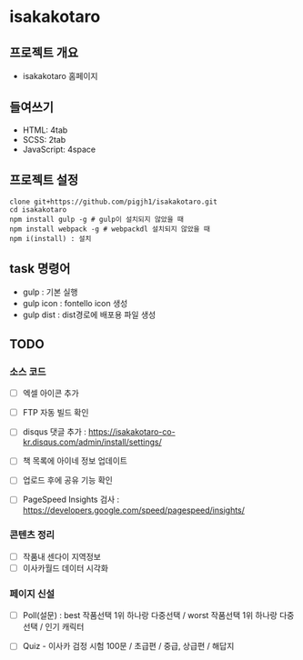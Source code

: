 # isakakotaro
## 프로젝트 개요
- isakakotaro 홈페이지

## 들여쓰기
- HTML: 4tab
- SCSS: 2tab
- JavaScript: 4space

## 프로젝트 설정
```
clone git+https://github.com/pigjh1/isakakotaro.git
cd isakakotaro
npm install gulp -g # gulp이 설치되지 않았을 때
npm install webpack -g # webpackdl 설치되지 않았을 때
npm i(install) : 설치
```

## task 명령어
- gulp : 기본 실행
- gulp icon : fontello icon 생성
- gulp dist : dist경로에 배포용 파일 생성

## TODO
### 소스 코드
- [ ] 엑셀 아이콘 추가
- [ ] FTP 자동 빌드 확인
- [ ] disqus 댓글 추가 : https://isakakotaro-co-kr.disqus.com/admin/install/settings/

- [ ] 책 목록에 아이네 정보 업데이트
- [ ] 업로드 후에 공유 기능 확인
- [ ] PageSpeed Insights 검사 : https://developers.google.com/speed/pagespeed/insights/

### 콘텐츠 정리
- [ ] 작품내 센다이 지역정보
- [ ] 이사카월드 데이터 시각화

### 페이지 신설
- [ ] Poll(설문) : best 작품선택 1위 하나랑 다중선택 / worst 작품선택 1위 하나랑 다중선택 / 인기 캐릭터
- [ ] Quiz - 이사카 검정 시험 100문 / 초급편 / 중급, 상급편 / 해답지

